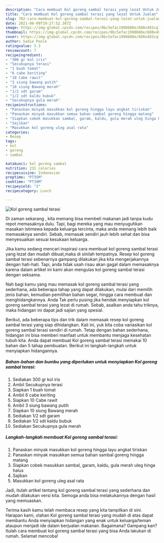 ```yaml
---
description: "Cara membuat Kol goreng sambal terasi yang lezat Untuk Jualan"
title: "Cara membuat Kol goreng sambal terasi yang lezat Untuk Jualan"
slug: 702-cara-membuat-kol-goreng-sambal-terasi-yang-lezat-untuk-jualan
date: 2021-06-09T19:27:52.387Z
image: https://img-global.cpcdn.com/recipes/0bc5efac1998680e/680x482cq70/kol-goreng-sambal-terasi-foto-resep-utama.jpg
thumbnail: https://img-global.cpcdn.com/recipes/0bc5efac1998680e/680x482cq70/kol-goreng-sambal-terasi-foto-resep-utama.jpg
cover: https://img-global.cpcdn.com/recipes/0bc5efac1998680e/680x482cq70/kol-goreng-sambal-terasi-foto-resep-utama.jpg
author: Sadie Poole
ratingvalue: 3.3
reviewcount: 7
recipeingredient:
- "300 gr kol iris"
- "Secukupnya terasi"
- "1 buah tomat"
- "6 cabe keriting"
- "10 Cabe rawit"
- "3 siung bawang putih"
- "10 siung Bawang merah"
- "1/2 sdt garam"
- "1/2 sdt kaldu bubuk"
- "Secukupnya gula merah"
recipeinstructions:
- "Panaskan minyak masukkan kol goreng hingga layu angkat tiriskan"
- "Panaskan minyak masukkan semua bahan sambal goreng hingga matang"
- "Siapkan cobek masukkan sambal, garam, kaldu, gula merah uleg hinga halus"
- "Sajikan"
- "Masukkan kol goreng uleg asal rata"
categories:
- Resep
tags:
- kol
- goreng
- sambal

katakunci: kol goreng sambal 
nutrition: 231 calories
recipecuisine: Indonesian
preptime: "PT35M"
cooktime: "PT39M"
recipeyield: "2"
recipecategory: Lunch

---
```



![Kol goreng sambal terasi](https://img-global.cpcdn.com/recipes/0bc5efac1998680e/680x482cq70/kol-goreng-sambal-terasi-foto-resep-utama.jpg)

Di zaman  sekarang , kita memang bisa membeli makanan jadi tanpa kudu repot memasaknya dulu. Tapi, bagi mereka yang mau menyuguhkan masakan istimewa kepada keluarga tercinta, maka anda memang lebih baik memasaknya sendiri. Sebab, memasak sendiri jauh lebih sehat dan bisa menyesuaikan sesuai kesukaan keluarga.

Jika kamu sedang mencari inspirasi cara membuat kol goreng sambal terasi yang lezat dan mudah dibuat,maka di sinilah tempatnya. Resep kol goreng sambal terasi  sebenarnya gampang dilakukan jika kita mengerjakannya dengan hati-hati. Tapi, anda tidak usah risau akan gagal dalam memasaknya 
karena dalam artikel ini kami akan mengulas kol goreng sambal terasi dengan seksama.  



Nah bagi kamu yang mau memasak kol goreng sambal terasi yang sederhana, ada beberapa tahap yang dapat dilakukan, mulai dari memilih jenis bahan, kemudian pemilihan bahan segar, hingga cara membuat dan menghidangkannya. Anda Tak perlu pusing jika hendak menyiapkan kol goreng sambal terasi yang lezat di rumah. Sebab, asalkan anda  tahu triknya, maka hidangan ini dapat jadi sajian yang spesial.

Berikut, ada beberapa tips dan trik dalam memasak resep kol goreng sambal terasi yang siap dihidangkan. Kali ini, yuk kita coba variasikan kol goreng sambal terasi sendiri di rumah. Tetap dengan bahan sederhana, hidangan ini bisa memberi manfaat untuk membantu menjaga kesehatan tubuh kita. Anda dapat membuat Kol goreng sambal terasi memakai 10 bahan dan 5 tahap pembuatan. Berikut ini langkah-langkah untuk menyiapkan hidangannya.

<!--inarticleads1-->

##### Bahan-bahan dan bumbu yang diperlukan untuk menyiapkan Kol goreng sambal terasi:

1. Sediakan 300 gr kol iris
1. Ambil Secukupnya terasi
1. Siapkan 1 buah tomat
1. Ambil 6 cabe keriting
1. Siapkan 10 Cabe rawit
1. Ambil 3 siung bawang putih
1. Siapkan 10 siung Bawang merah
1. Sediakan 1/2 sdt garam
1. Sediakan 1/2 sdt kaldu bubuk
1. Sediakan Secukupnya gula merah




<!--inarticleads2-->

##### Langkah-langkah membuat Kol goreng sambal terasi:

1. Panaskan minyak masukkan kol goreng hingga layu angkat tiriskan
1. Panaskan minyak masukkan semua bahan sambal goreng hingga matang
1. Siapkan cobek masukkan sambal, garam, kaldu, gula merah uleg hinga halus
1. Sajikan
1. Masukkan kol goreng uleg asal rata




Jadi, itulah artikel tentang  kol goreng sambal terasi  yang sederhana dan mudah dilakukan versi kita. Semoga anda bisa melakukannya dengan hasil yang memuaskan. 

Terima kasih kamu telah membaca resep yang kita tampilkan di sini. Harapan kami, olahan  Kol goreng sambal terasi yang mudah di atas dapat membantu Anda menyiapkan hidangan yang enak untuk keluarga/teman ataupun menjadi ide dalam berjualan makanan. Bagaimana? Gampang kan? Itulah cara membuat kol goreng sambal terasi yang bisa Anda lakukan di rumah. Selamat mencoba!

